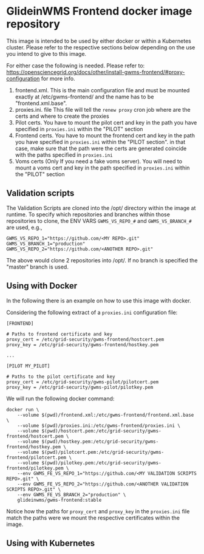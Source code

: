 # GlideinWMS Frontend docker image repository
This image is intended to be used by either docker or within a Kubernetes cluster. Please refer
to the respective sections below depending on the use you intend to give to this image.

For either case the following is needed. Please refer to: https://opensciencegrid.org/docs/other/install-gwms-frontend/#proxy-configuration for more info.
1. frontend.xml. This is the main configuration file and must be mounted exactly at /etc/gwms-frontend/ and the name has to be "frontend.xml.base". 
1. proxies.ini. file This file will tell the `renew proxy` cron job where are the certs and where to create the proxies 
1. Pilot certs. You have to mount the pilot cert and key in the path you have specified in `proxies.ini` within the "PILOT" section
1. Frontend certs. You have to mount the frontend cert and key in the path you have specified in `proxies.ini` within the "PILOT section".
in that case, make sure that the path were the certs are generated coincide with the paths specified in `proxies.ini`
1. Voms certs (Only If you need a fake voms server). You will need to mount a voms cert and key in the path specified in `proxies.ini` within the "PILOT" section

## Validation scripts
The Validation Scripts are cloned into the /opt/ directory within the image at runtime. To specify which repositories and branches within those repositories
to clone, the ENV VARS `GWMS_VS_REPO_#` and `GWMS_VS_BRANCH_#` are used, e.g.,
```
GWMS_VS_REPO_1="https://github.com/<MY REPO>.git"
GWMS_VS_BRANCH_1="production"
GWMS_VS_REPO_2="https://github.com/<ANOTHER REPO>.git"
```

The above would clone 2 repositories into /opt/. If no branch is specified the "master" branch is used.

## Using with Docker
In the following there is an example on how to use this image with docker.

Considering the following extract of a `proxies.ini` configuration file:
```
[FRONTEND]

# Paths to frontend certificate and key
proxy_cert = /etc/grid-security/gwms-frontend/hostcert.pem
proxy_key = /etc/grid-security/gwms-frontend/hostkey.pem

...

[PILOT MY_PILOT]

# Paths to the pilot certificate and key
proxy_cert = /etc/grid-security/gwms-pilot/pilotcert.pem
proxy_key = /etc/grid-security/gwms-pilot/pilotkey.pem
```

We will run the following docker command:

```
docker run \
    --volume $(pwd)/frontend.xml:/etc/gwms-frontend/frontend.xml.base \
    --volume $(pwd)/proxies.ini:/etc/gwms-frontend/proxies.ini \
    --volume $(pwd)/hostcert.pem:/etc/grid-security/gwms-frontend/hostcert.pem \
    --volume $(pwd)/hostkey.pem:/etc/grid-security/gwms-frontend/hostkey.pem \
    --volume $(pwd)/pilotcert.pem:/etc/grid-security/gwms-frontend/pilotcert.pem \
    --volume $(pwd)/pilotkey.pem:/etc/grid-security/gwms-frontend/pilotkey.pem \
    --env GWMS_FE_VS_REPO_1="https://github.com/<MY VALIDATION SCRIPTS REPO>.git" \
    --env GWMS_FE_VS_REPO_2="https://github.com/<ANOTHER VALIDATION SCRIPTS REPO>.git" \
    --env GWMS_FE_VS_BRANCH_2="production" \
    glideinwms/gwms-frontend:stable
```

Notice how the paths for `proxy_cert` and `proxy_key` in the `proxies.ini` file match the paths were we
mount the respective certificates within the image.

## Using with Kubernetes



